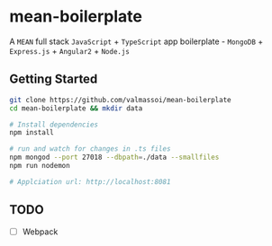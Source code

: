 # mean-boilerplate
A `MEAN` full stack `JavaScript` + `TypeScript` app boilerplate - `MongoDB` + `Express.js` + `Angular2` + `Node.js`

## Getting Started
```bash
git clone https://github.com/valmassoi/mean-boilerplate
cd mean-boilerplate && mkdir data

# Install dependencies
npm install

# run and watch for changes in .ts files
npm mongod --port 27018 --dbpath=./data --smallfiles
npm run nodemon

# Applciation url: http://localhost:8081
```

## TODO
-[ ] Webpack
